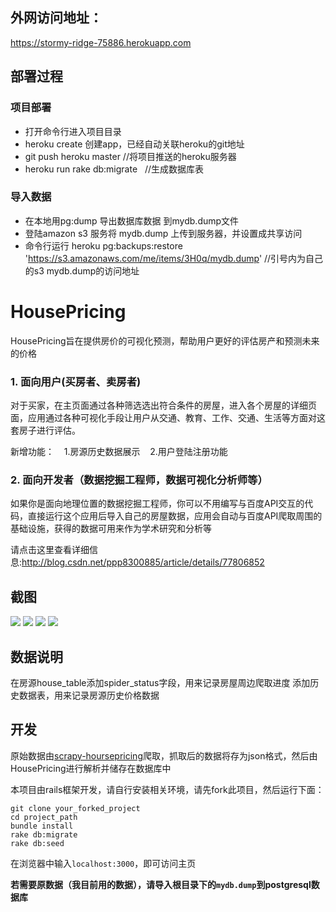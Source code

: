 ## 外网访问地址：
https://stormy-ridge-75886.herokuapp.com


## 部署过程

### 项目部署
* 打开命令行进入项目目录
* heroku create 创建app，已经自动关联heroku的git地址
* git push heroku master  //将项目推送的heroku服务器
* heroku run rake db:migrate   //生成数据库表

### 导入数据
* 在本地用pg:dump 导出数据库数据 到mydb.dump文件
* 登陆amazon s3 服务将 mydb.dump 上传到服务器，并设置成共享访问
* 命令行运行 heroku pg:backups:restore 'https://s3.amazonaws.com/me/items/3H0q/mydb.dump' //引号内为自己的s3 mydb.dump的访问地址




# HousePricing

HousePricing旨在提供房价的可视化预测，帮助用户更好的评估房产和预测未来的价格

### 1. 面向用户(买房者、卖房者)

对于买家，在主页面通过各种筛选选出符合条件的房屋，进入各个房屋的详细页面，应用通过各种可视化手段让用户从交通、教育、工作、交通、生活等方面对这套房子进行评估。

新增功能：
    1.房源历史数据展示
    2.用户登陆注册功能

### 2. 面向开发者（数据挖掘工程师，数据可视化分析师等）

如果你是面向地理位置的数据挖掘工程师，你可以不用编写与百度API交互的代码，直接运行这个应用后导入自己的房屋数据，应用会自动与百度API爬取周围的基础设施，获得的数据可用来作为学术研究和分析等

请点击这里查看详细信息:http://blog.csdn.net/ppp8300885/article/details/77806852




## 截图



<img src="/lib/bigwork1.png">

<img src="/lib/bigwork2.png">

<img src="/lib/bigwork3.png">

<img src="/lib/bigwork4.png">

## 数据说明

在房源house_table添加spider_status字段，用来记录房屋周边爬取进度
添加历史数据表，用来记录房源历史价格数据



## 开发

原始数据由[scrapy-hoursepricing](https://github.com/ParadoxLiu/bigwork/tree/master1/spider/__init__)爬取，抓取后的数据将存为json格式，然后由HousePricing进行解析并储存在数据库中

本项目由rails框架开发，请自行安装相关环境，请先fork此项目，然后运行下面：

```
git clone your_forked_project
cd project_path
bundle install
rake db:migrate
rake db:seed
```

在浏览器中输入`localhost:3000`，即可访问主页

**若需要原数据（我目前用的数据），请导入根目录下的`mydb.dump`到postgresql数据库**


